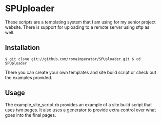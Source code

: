 SPUploader
==========

These scripts are a templating system that I am using for my senior project
website. There is support for uploading to a remote server using sftp as well.

Installation
------------

``$ git clone git://github.com/romaimperator/SPUploader.git
$ cd SPUploader``

There you can create your own templates and site build script or check out the
examples provided.

Usage
-----

The example_site_script.rb provides an example of a site build script that uses
two pages. It also uses a generator to provide extra control over what goes into
the final pages.
